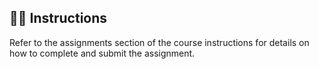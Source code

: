 ## 👩‍🏫 Instructions
Refer to the assignments section of the course instructions for details on how to complete and submit the assignment.